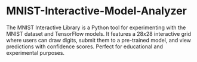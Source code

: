 # MNIST-Interactive-Model-Analyzer
The MNIST Interactive Library is a Python tool for experimenting with the MNIST dataset and TensorFlow models. It features a 28x28 interactive grid where users can draw digits, submit them to a pre-trained model, and view predictions with confidence scores. Perfect for educational and experimental purposes.
